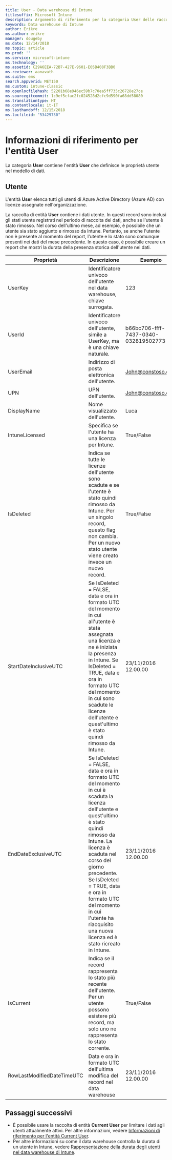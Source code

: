 ```yaml
---
title: User - Data warehouse di Intune
titlesuffix: Microsoft Intune
description: Argomento di riferimento per la categoria User delle raccolte di entità nell'API data warehouse di Intune.
keywords: Data warehouse di Intune
author: Erikre
ms.author: erikre
manager: dougeby
ms.date: 12/14/2018
ms.topic: article
ms.prod: ''
ms.service: microsoft-intune
ms.technology: ''
ms.assetid: C29A6EEA-72B7-427E-9601-E05B408F3BB0
ms.reviewer: aanavath
ms.suite: ems
search.appverid: MET150
ms.custom: intune-classic
ms.openlocfilehash: 52201b68e946ec59b7c70ea5ff735c26728e27ce
ms.sourcegitcommit: 1c9ef5cfac2fc024528d2cfc9d590fa68dd58080
ms.translationtype: HT
ms.contentlocale: it-IT
ms.lasthandoff: 12/15/2018
ms.locfileid: "53429730"
---
```

# <a name="reference-for-user-entity"></a>Informazioni di riferimento per l'entità User

La categoria **User** contiene l'entità **User** che definisce le proprietà utente nel modello di dati.

## <a name="user"></a>Utente

L'entità **User** elenca tutti gli utenti di Azure Active Directory (Azure AD) con licenze assegnate nell'organizzazione.

La raccolta di entità **User** contiene i dati utente. In questi record sono inclusi gli stati utente registrati nel periodo di raccolta dei dati, anche se l'utente è stato rimosso. Nel corso dell'ultimo mese, ad esempio, è possibile che un utente sia stato aggiunto e rimosso da Intune. Pertanto, se anche l'utente non è presente al momento del report, l'utente e lo stato sono comunque presenti nei dati del mese precedente. In questo caso, è possibile creare un report che mostri la durata della presenza storica dell'utente nei dati.

| Proprietà  | Descrizione | Esempio |
|---------|------------|--------|
| UserKey |Identificatore univoco dell'utente nel data warehouse, chiave surrogata. |123 |
| UserId |Identificatore univoco dell'utente, simile a UserKey, ma è una chiave naturale. |b66bc706-ffff-7437-0340-032819502773 |
| UserEmail |Indirizzo di posta elettronica dell'utente. |John@constoso.com |
| UPN | UPN dell'utente. | John@constoso.com |
| DisplayName |Nome visualizzato dell'utente. |Luca |
| IntuneLicensed |Specifica se l'utente ha una licenza per Intune. |True/False |
| IsDeleted | Indica se tutte le licenze dell'utente sono scadute e se l'utente è stato quindi rimosso da Intune. Per un singolo record, questo flag non cambia. Per un nuovo stato utente viene creato invece un nuovo record. |True/False |
| StartDateInclusiveUTC |Se IsDeleted = FALSE, data e ora in formato UTC del momento in cui all'utente è stata assegnata una licenza e ne è iniziata la presenza in Intune. Se IsDeleted = TRUE, data e ora in formato UTC del momento in cui sono scadute le licenze dell'utente e quest'ultimo è stato quindi rimosso da Intune. |23/11/2016 12.00.00 |
| EndDateExclusiveUTC |Se IsDeleted = FALSE, data e ora in formato UTC del momento in cui è scaduta la licenza dell'utente e quest'ultimo è stato quindi rimosso da Intune. La licenza è scaduta nel corso del giorno precedente. Se IsDeleted = TRUE, data e ora in formato UTC del momento in cui l'utente ha riacquisito una nuova licenza ed è stato ricreato in Intune.  |23/11/2016 12.00.00 |
| IsCurrent |Indica se il record rappresenta lo stato più recente dell'utente. Per un utente possono esistere più record, ma solo uno ne rappresenta lo stato corrente.  |True/False |
| RowLastModifiedDateTimeUTC |Data e ora in formato UTC dell'ultima modifica del record nel data warehouse  |23/11/2016 12.00.00 |

## <a name="next-steps"></a>Passaggi successivi
 - È possibile usare la raccolta di entità **Current User** per limitare i dati agli utenti attualmente attivi. Per altre informazioni, vedere [Informazioni di riferimento per l'entità Current User](reports-ref-current-user.md).
 - Per altre informazioni su come il data warehouse controlla la durata di un utente in Intune, vedere [Rappresentazione della durata degli utenti nel data warehouse di Intune](reports-ref-user-timeline.md).
